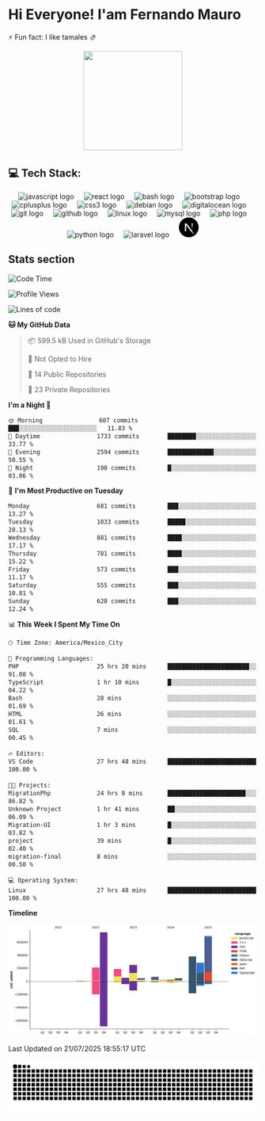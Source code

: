 <h1>Hi Everyone! I'am Fernando Mauro </h1>
<p>⚡ Fun fact: I like tamales 🫔</p>

<div align="center">
  <img height="200" width="200" src="https://c.tenor.com/D9bWSaEUuwoAAAAC/tenor.gif"  />
</div>

## 💻 Tech Stack:
<div align="center">
  <img src="https://cdn.jsdelivr.net/gh/devicons/devicon/icons/javascript/javascript-original.svg" height="40" width="40" alt="javascript logo"  />
  <img width="12" />
  <img src="https://cdn.jsdelivr.net/gh/devicons/devicon/icons/react/react-original.svg" height="40" width="40" alt="react logo"  />
  <img width="12" />
  <img src="https://cdn.jsdelivr.net/gh/devicons/devicon/icons/bash/bash-original.svg" height="40" width="40" alt="bash logo"  />
  <img width="12" />
  <img src="https://cdn.jsdelivr.net/gh/devicons/devicon/icons/bootstrap/bootstrap-original.svg" height="40" width="40" alt="bootstrap logo"  />
  <img width="12" />
  <img src="https://cdn.jsdelivr.net/gh/devicons/devicon/icons/cplusplus/cplusplus-original.svg" height="40" width="40" alt="cplusplus logo"  />
  <img width="12" />
  <img src="https://cdn.jsdelivr.net/gh/devicons/devicon/icons/css3/css3-original.svg" height="40" width="40" alt="css3 logo"  />
  <img width="12" />
  <img src="https://cdn.jsdelivr.net/gh/devicons/devicon/icons/debian/debian-original.svg" height="40" width="40" alt="debian logo"  />
  <img width="12" />
  <img src="https://cdn.jsdelivr.net/gh/devicons/devicon/icons/digitalocean/digitalocean-original.svg" height="40" width="40" alt="digitalocean logo"  />
  <img width="12" />
  <img src="https://cdn.jsdelivr.net/gh/devicons/devicon/icons/git/git-original.svg" height="40" width="40" alt="git logo"  />
  <img width="12" />
  <img src="https://cdn.jsdelivr.net/gh/devicons/devicon/icons/github/github-original.svg" height="40" width="40" alt="github logo"  />
  <img width="12" />
  <img src="https://cdn.jsdelivr.net/gh/devicons/devicon/icons/linux/linux-original.svg" height="40" width="40" alt="linux logo"  />
  <img width="12" />
  <img src="https://cdn.jsdelivr.net/gh/devicons/devicon/icons/mysql/mysql-original.svg" height="40" width="40" alt="mysql logo"  />
  <img width="12" />
  <img src="https://cdn.jsdelivr.net/gh/devicons/devicon/icons/php/php-original.svg" height="40" width="40" alt="php logo"  />
  <img width="12" />
  <img src="https://cdn.jsdelivr.net/gh/devicons/devicon/icons/python/python-original.svg" height="40" width="40" alt="python logo"  />
  <img width="12" />
  <img src="https://upload.wikimedia.org/wikipedia/commons/thumb/9/9a/Laravel.svg/50px-Laravel.svg.png" height="40" width="40" alt="laravel logo"  />
  <img width="12" />
  <img src="https://raw.githubusercontent.com/devicons/devicon/ca28c779441053191ff11710fe24a9e6c23690d6/icons/nextjs/nextjs-original.svg" height="40" width="40" alt="Next js logo"  />
</div>

## Stats section
<!--START_SECTION:waka-->
![Code Time](http://img.shields.io/badge/Code%20Time-1%2C423%20hrs%2016%20mins-blue)

![Profile Views](http://img.shields.io/badge/Profile%20Views-0-blue)

![Lines of code](https://img.shields.io/badge/From%20Hello%20World%20I%27ve%20Written-3.0%20million%20lines%20of%20code-blue)

**🐱 My GitHub Data** 

> 📦 599.5 kB Used in GitHub's Storage 
 > 
> 🚫 Not Opted to Hire
 > 
> 📜 14 Public Repositories 
 > 
> 🔑 23 Private Repositories 
 > 
**I'm a Night 🦉** 

```text
🌞 Morning                607 commits         ███░░░░░░░░░░░░░░░░░░░░░░   11.83 % 
🌆 Daytime                1733 commits        ████████░░░░░░░░░░░░░░░░░   33.77 % 
🌃 Evening                2594 commits        █████████████░░░░░░░░░░░░   50.55 % 
🌙 Night                  198 commits         █░░░░░░░░░░░░░░░░░░░░░░░░   03.86 % 
```
📅 **I'm Most Productive on Tuesday** 

```text
Monday                   681 commits         ███░░░░░░░░░░░░░░░░░░░░░░   13.27 % 
Tuesday                  1033 commits        █████░░░░░░░░░░░░░░░░░░░░   20.13 % 
Wednesday                881 commits         ████░░░░░░░░░░░░░░░░░░░░░   17.17 % 
Thursday                 781 commits         ████░░░░░░░░░░░░░░░░░░░░░   15.22 % 
Friday                   573 commits         ███░░░░░░░░░░░░░░░░░░░░░░   11.17 % 
Saturday                 555 commits         ███░░░░░░░░░░░░░░░░░░░░░░   10.81 % 
Sunday                   628 commits         ███░░░░░░░░░░░░░░░░░░░░░░   12.24 % 
```


📊 **This Week I Spent My Time On** 

```text
🕑︎ Time Zone: America/Mexico_City

💬 Programming Languages: 
PHP                      25 hrs 20 mins      ███████████████████████░░   91.08 % 
TypeScript               1 hr 10 mins        █░░░░░░░░░░░░░░░░░░░░░░░░   04.22 % 
Bash                     28 mins             ░░░░░░░░░░░░░░░░░░░░░░░░░   01.69 % 
HTML                     26 mins             ░░░░░░░░░░░░░░░░░░░░░░░░░   01.61 % 
SQL                      7 mins              ░░░░░░░░░░░░░░░░░░░░░░░░░   00.45 % 

🔥 Editors: 
VS Code                  27 hrs 48 mins      █████████████████████████   100.00 % 

🐱‍💻 Projects: 
MigrationPhp             24 hrs 8 mins       ██████████████████████░░░   86.82 % 
Unknown Project          1 hr 41 mins        ██░░░░░░░░░░░░░░░░░░░░░░░   06.09 % 
Migration-UI             1 hr 3 mins         █░░░░░░░░░░░░░░░░░░░░░░░░   03.82 % 
project                  39 mins             █░░░░░░░░░░░░░░░░░░░░░░░░   02.40 % 
migration-final          8 mins              ░░░░░░░░░░░░░░░░░░░░░░░░░   00.50 % 

💻 Operating System: 
Linux                    27 hrs 48 mins      █████████████████████████   100.00 % 
```

**Timeline**

![Lines of Code chart](https://raw.githubusercontent.com/Fernando-Mauro/Fernando-Mauro/master/assets/bar_graph.png)


 Last Updated on 21/07/2025 18:55:17 UTC
<!--END_SECTION:waka-->

<img src="https://raw.githubusercontent.com/fernando-mauro/fernando-mauro/output/snake.svg" alt="Snake animation" />
